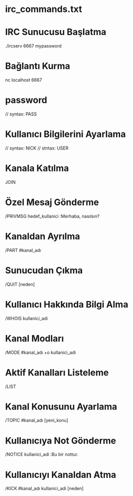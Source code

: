 # irc_commands.txt

# IRC Sunucusu Başlatma
./ircserv 6667 mypassword

# Bağlantı Kurma
nc localhost 6667

# password
// syntax: PASS <password>

# Kullanıcı Bilgilerini Ayarlama
// syntax: NICK <nickname>
// stntax: USER <username> <hostname> <servername> <realname>


# Kanala Katılma
JOIN <channels> 

# Özel Mesaj Gönderme
/PRIVMSG hedef_kullanici :Merhaba, nasılsın?

# Kanaldan Ayrılma
/PART #kanal_adı

# Sunucudan Çıkma
/QUIT [neden]

# Kullanıcı Hakkında Bilgi Alma
/WHOIS kullanici_adi

# Kanal Modları
/MODE #kanal_adı +o kullanici_adi

# Aktif Kanalları Listeleme
/LIST

# Kanal Konusunu Ayarlama
/TOPIC #kanal_adı [yeni_konu]

# Kullanıcıya Not Gönderme
/NOTICE kullanici_adi :Bu bir nottur.

# Kullanıcıyı Kanaldan Atma
/KICK #kanal_adı kullanici_adi [neden]
